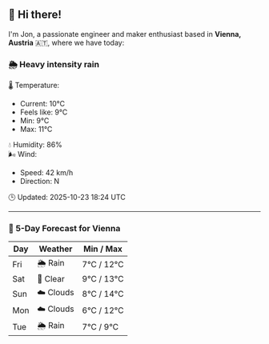 ## 👋 Hi there!

I'm Jon, a passionate engineer and maker enthusiast based in **Vienna, Austria** 🇦🇹, where we have today:

### 🌦️ Heavy intensity rain 

🌡️ Temperature: 
* Current: 10°C
* Feels like: 9°C
* Min: 9°C 
* Max: 11°C  

💧 Humidity: 86%  
🌬️ Wind: 
* Speed: 42 km/h 
* Direction: N  

🕒 Updated: 2025-10-23 18:24 UTC

---

### 📅 5-Day Forecast for Vienna

| Day | Weather | Min / Max |
|-----|---------|------------|
| Fri | 🌦️ Rain | 7°C / 12°C |
| Sat | 🌙 Clear | 9°C / 13°C |
| Sun | ☁️ Clouds | 8°C / 14°C |
| Mon | ☁️ Clouds | 6°C / 12°C |
| Tue | 🌦️ Rain | 7°C / 9°C |
